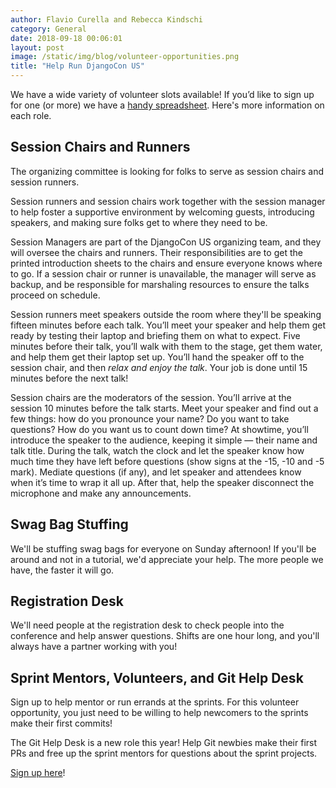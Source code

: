 ```yaml
---
author: Flavio Curella and Rebecca Kindschi
category: General
date: 2018-09-18 00:06:01
layout: post
image: /static/img/blog/volunteer-opportunities.png
title: "Help Run DjangoCon US"
---
```


We have a wide variety of volunteer slots available! If you’d like to sign up for one (or more) we have a [handy spreadsheet](https://docs.google.com/spreadsheets/d/1nq9y8STris2rC3DfX7hQte-FB4E8cDCuHPu5-ZbsjO0/edit#gid=0). Here's more information on each role.

## Session Chairs and Runners

The organizing committee is looking for folks to serve as session chairs and session runners.

Session runners and session chairs work together with the session manager to help foster a supportive environment by welcoming guests, introducing speakers, and making sure folks get to where they need to be.

Session Managers are part of the DjangoCon US organizing team, and they will oversee the chairs and runners. Their responsibilities are to get the printed introduction sheets to the chairs and ensure everyone knows where to go. If a session chair or runner is unavailable, the manager will serve as backup, and be responsible for marshaling resources to ensure the talks proceed on schedule.

Session runners meet speakers outside the room where they'll be speaking fifteen minutes before each talk. You’ll meet your speaker and help them get ready by testing their laptop and briefing them on what to expect. Five minutes before their talk, you’ll walk with them to the stage, get them water, and help them get their laptop set up. You’ll hand the speaker off to the session chair, and then *relax and enjoy the talk*. Your job is done until 15 minutes before the next talk!

Session chairs are the moderators of the session. You’ll arrive at the session 10 minutes before the talk starts. Meet your speaker and find out a few things: how do you pronounce your name? Do you want to take questions? How do you want us to count down time? At showtime, you’ll introduce the speaker to the audience, keeping it simple — their name and talk title. During the talk, watch the clock and let the speaker know how much time they have left before questions (show signs at the -15, -10 and -5 mark). Mediate questions (if any), and let speaker and attendees know when it’s time to wrap it all up. After that, help the speaker disconnect the microphone and make any announcements.

## Swag Bag Stuffing

We'll be stuffing swag bags for everyone on Sunday afternoon! If you'll be around and not in a tutorial, we'd appreciate your help. The more people we have, the faster it will go.

## Registration Desk

We'll need people at the registration desk to check people into the conference and help answer questions. Shifts are one hour long, and you'll always have a partner working with you!

## Sprint Mentors, Volunteers, and Git Help Desk

Sign up to help mentor or run errands at the sprints. For this volunteer opportunity, you just need to be willing to help newcomers to the sprints make their first commits!

The Git Help Desk is a new role this year! Help Git newbies make their first PRs and free up the sprint mentors for questions about the sprint projects.

[Sign up here](https://docs.google.com/spreadsheets/d/1nq9y8STris2rC3DfX7hQte-FB4E8cDCuHPu5-ZbsjO0/edit#gid=0)!
